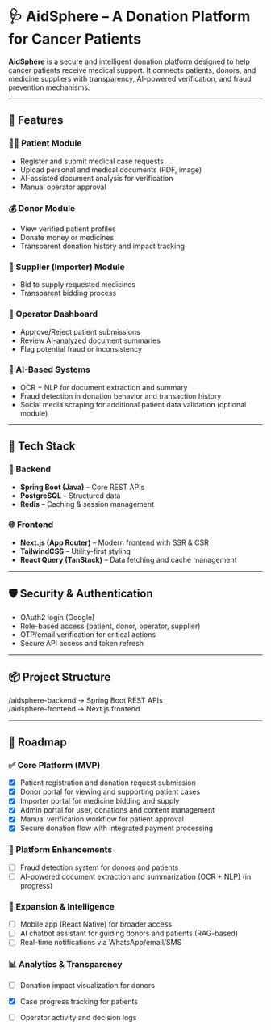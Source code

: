 # 🩺 AidSphere – A Donation Platform for Cancer Patients

**AidSphere** is a secure and intelligent donation platform designed to help cancer patients receive medical support. It connects patients, donors, and medicine suppliers with transparency, AI-powered verification, and fraud prevention mechanisms.

---

## 🚀 Features

### 👨‍⚕️ Patient Module
- Register and submit medical case requests
- Upload personal and medical documents (PDF, image)
- AI-assisted document analysis for verification
- Manual operator approval

### 💰 Donor Module
- View verified patient profiles
- Donate money or medicines
- Transparent donation history and impact tracking

### 💊 Supplier (Importer) Module
- Bid to supply requested medicines
- Transparent bidding process

### 🔐 Operator Dashboard
- Approve/Reject patient submissions
- Review AI-analyzed document summaries
- Flag potential fraud or inconsistency

### 🤖 AI-Based Systems
- OCR + NLP for document extraction and summary
- Fraud detection in donation behavior and transaction history
- Social media scraping for additional patient data validation (optional module)

---

## 🧠 Tech Stack

### 🔧 Backend
- **Spring Boot (Java)** – Core REST APIs
- **PostgreSQL** – Structured data
- **Redis** – Caching & session management

### 🌐 Frontend
- **Next.js (App Router)** – Modern frontend with SSR & CSR
- **TailwindCSS** – Utility-first styling
- **React Query (TanStack)** – Data fetching and cache management

---

## 🛡️ Security & Authentication

- OAuth2 login (Google)
- Role-based access (patient, donor, operator, supplier)
- OTP/email verification for critical actions
- Secure API access and token refresh

---

## 📦 Project Structure

/aidsphere-backend -> Spring Boot REST APIs  
/aidsphere-frontend -> Next.js frontend

---

## 📌 Roadmap

### ✅ Core Platform (MVP)
- [x] Patient registration and donation request submission  
- [x] Donor portal for viewing and supporting patient cases  
- [x] Importer portal for medicine bidding and supply  
- [x] Admin portal for user, donations and content management  
- [x] Manual verification workflow for patient approval  
- [x] Secure donation flow with integrated payment processing  

### 🔄 Platform Enhancements
- [ ] Fraud detection system for donors and patients  
- [ ] AI-powered document extraction and summarization (OCR + NLP) (in progress)

### 📱 Expansion & Intelligence
- [ ] Mobile app (React Native) for broader access  
- [ ] AI chatbot assistant for guiding donors and patients (RAG-based)  
- [ ] Real-time notifications via WhatsApp/email/SMS  

### 📊 Analytics & Transparency
- [ ] Donation impact visualization for donors  
- [x] Case progress tracking for patients  
- [ ] Operator activity and decision logs




